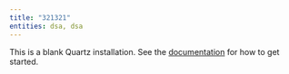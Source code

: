 ```yaml
---
title: "321321"
entities: dsa, dsa
---
```


This is a blank Quartz installation.
See the [documentation](https://quartz.jzhao.xyz) for how to get started.
